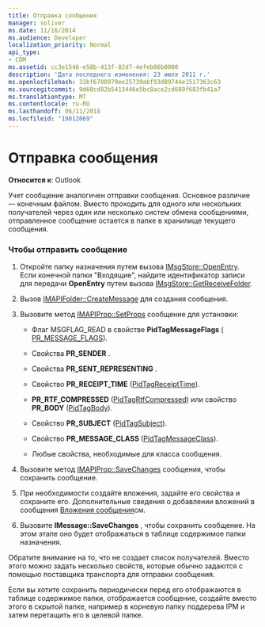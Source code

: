 ```yaml
---
title: Отправка сообщения
manager: soliver
ms.date: 11/16/2014
ms.audience: Developer
localization_priority: Normal
api_type:
- COM
ms.assetid: cc3e1546-e58b-413f-82d7-4efeb86b0000
description: 'Дата последнего изменения: 23 июля 2011 г.'
ms.openlocfilehash: 33bf6780979ee25739abf93d89744e1517363c63
ms.sourcegitcommit: 9d60cd82b5413446e5bc8ace2cd689f683fb41a7
ms.translationtype: MT
ms.contentlocale: ru-RU
ms.lasthandoff: 06/11/2018
ms.locfileid: "19812069"
---
```

# <a name="posting-a-message"></a>Отправка сообщения

**Относится к**: Outlook 
  
Учет сообщение аналогичен отправки сообщения. Основное различие — конечным файлом. Вместо проходить для одного или нескольких получателей через один или несколько систем обмена сообщениями, отправленное сообщение остается в папке в хранилище текущего сообщения.
  
### <a name="to-post-a-message"></a>Чтобы отправить сообщение
  
1. Откройте папку назначения путем вызова [IMsgStore::OpenEntry](imsgstore-openentry.md). Если конечной папки "Входящие", найдите идентификатор записи для передачи **OpenEntry** путем вызова [IMsgStore::GetReceiveFolder](imsgstore-getreceivefolder.md). 
    
2. Вызов [IMAPIFolder::CreateMessage](imapifolder-createmessage.md) для создания сообщения. 
    
3. Вызовите метод [IMAPIProp::SetProps](imapiprop-setprops.md) сообщение для установки: 
    
   - Флаг MSGFLAG_READ в свойстве **PidTagMessageFlags** ( [PR_MESSAGE_FLAGS](pidtagmessageflags-canonical-property.md)).
    
   - Свойства **PR_SENDER** . 
    
   - Свойства **PR_SENT_REPRESENTING** . 
    
   - Свойство **PR_RECEIPT_TIME** ([PidTagReceiptTime](pidtagreceipttime-canonical-property.md)).
    
   - **PR_RTF_COMPRESSED** ([PidTagRtfCompressed](pidtagrtfcompressed-canonical-property.md)) или свойство **PR_BODY** ([PidTagBody](pidtagbody-canonical-property.md)).
    
   - Свойство **PR_SUBJECT** ([PidTagSubject](pidtagsubject-canonical-property.md)).
    
   - Свойство **PR_MESSAGE_CLASS** ([PidTagMessageClass](pidtagmessageclass-canonical-property.md)).
    
   - Любые свойства, необходимые для класса сообщения.
    
4. Вызовите метод [IMAPIProp::SaveChanges](imapiprop-savechanges.md) сообщения, чтобы сохранить сообщение. 
    
5. При необходимости создайте вложения, задайте его свойства и сохраните его. Дополнительные сведения о добавлении вложений в сообщения [Вложения сообщения](creating-a-message-attachment.md)см.
    
6. Вызовите **IMessage::SaveChanges** , чтобы сохранить сообщение. На этом этапе оно будет отображаться в таблице содержимое папки назначения. 
    
Обратите внимание на то, что не создает список получателей. Вместо этого можно задать несколько свойств, которые обычно задаются с помощью поставщика транспорта для отправки сообщения. 
  
Если вы хотите сохранить периодически перед его отображаются в таблице содержимое папки, отображается сообщение, создайте вместо этого в скрытой папке, например в корневую папку поддерева IPM и затем перетащить его в целевой папке. 
  


